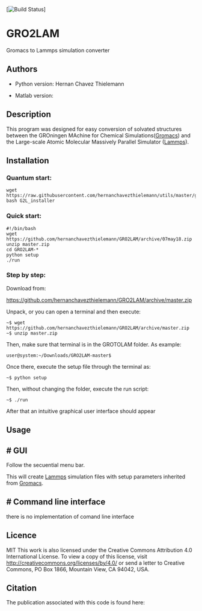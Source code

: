 [![Build Status]()]

# GRO2LAM
Gromacs to Lammps simulation converter



## Authors

- Python version:
    Hernan Chavez Thielemann

- Matlab version:


## Description
This program was designed for easy conversion of solvated structures between 
the GROningen MAchine for Chemical Simulations([Gromacs]) and the 
Large-scale Atomic Molecular Massively Parallel Simulator ([Lammps]).

## Installation

### Quantum start:

    wget https://raw.githubusercontent.com/hernanchavezthielemann/utils/master/grotolam/G2L_installer
    bash G2L_installer
    
### Quick start:

    #!/bin/bash
    wget https://github.com/hernanchavezthielemann/GRO2LAM/archive/07may18.zip
    unzip master.zip
    cd GRO2LAM-*
    python setup
    ./run


### Step by step:

Download from:

https://github.com/hernanchavezthielemann/GRO2LAM/archive/master.zip

Unpack, or you can open a terminal and then execute:
    
    ~$ wget https://github.com/hernanchavezthielemann/GRO2LAM/archive/master.zip
    ~$ unzip master.zip
    
Then, make sure that terminal is in the GROTOLAM folder. As example:
    
    user@system:~/Downloads/GRO2LAM-master$
    
Once there, execute the setup file through the terminal as:
    
    ~$ python setup
Then, without changing the folder, execute the run script:
    
    ~$ ./run
After that an intuitive graphical user interface should appear


## Usage

## # GUI
   Follow the secuential menu bar.
   
   This will create [Lammps] simulation files with setup parameters inherited from [Gromacs].
    
## # Command line interface
   there is no implementation of comand line interface


## Licence
   MIT
   This work is also licensed under the Creative Commons Attribution 4.0 International License. 
   To view a copy of this license, visit http://creativecommons.org/licenses/by/4.0/ or send a letter to Creative Commons, 
   PO Box 1866, Mountain View, CA 94042, USA.

## Citation
   The publication associated with this code is found here:



[Lammps]: http://lammps.sandia.gov/
[Gromacs]: http://www.gromacs.org/
